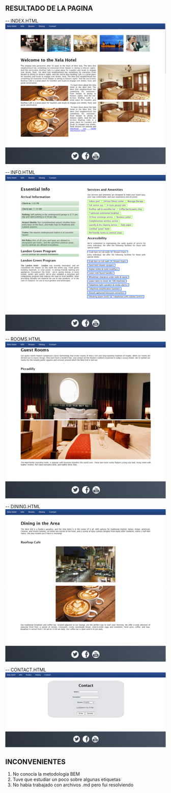 ## RESULTADO DE LA PAGINA

-- INDEX.HTML
![Alt text](/assets/img/img1.PNG)
![Alt text](/assets/img/img2.PNG)


-- INFO.HTML
![Alt text](/assets/img/ima3.PNG)
![Alt text](/assets/img/img4.PNG)

-- ROOMS.HTML
![Alt text](/assets/img/img5.PNG)
![Alt text](/assets/img/img6.PNG)

-- DINING.HTML
![Alt text](/assets/img/img7.PNG)
![Alt text](/assets/img/img8.PNG)

-- CONTACT.HTML
![Alt text](/assets/img/img9.PNG)




## INCONVENIENTES

1. No conocía la metodología BEM
2. Tuve que estudiar un poco sobre algunas etiquetas
3. No había trabajado con archivos .md pero fui resolviendo

